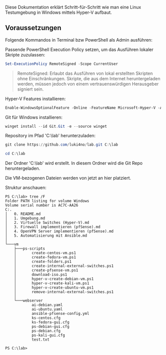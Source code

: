 Diese Dokumentation erklärt Schritt-für-Schritt wie man eine Linux Testumgebung in Windows mittels Hyper-V aufbaut.

## Voraussetzungen

Folgende Kommandos in Terminal bzw PowerShell als Admin ausführen:

Passende PowerShell Execution Policy setzen, um das Ausführen lokaler Skripte zuzulassen:

```powershell
Set-ExecutionPolicy RemoteSigned -Scope CurrentUser
```
> RemoteSigned: Erlaubt das Ausführen von lokal erstellten Skripten ohne Einschränkungen. Skripte, die aus dem Internet heruntergeladen werden, müssen jedoch von einem vertrauenswürdigen Herausgeber signiert sein.

Hyper-V Features installieren:

```powershell
Enable-WindowsOptionalFeature -Online -FeatureName Microsoft-Hyper-V -All
```

Git für Windows installieren:

```powershell
winget install --id Git.Git -e --source winget
```

Repository im Pfad 'C:\lab' herunterzuladen:

```powershell
git clone https://github.com/luki4no/lab.git C:\lab
```
```powershell
cd C:\lab
```

Der Ordner 'C:\lab' wird erstellt. In diesem Ordner wird die Git Repo heruntergeladen.

Die VM-bezogenen Dateien werden von jetzt an hier platziert.

Struktur anschauen:

```plaintext
PS C:\lab> tree /F
Folder PATH listing for volume Windows
Volume serial number is AC7C-AA26
C:.
│   0. README.md
│   1. Umgebung.md
│   2. Virtuelle Switches (Hyper-V).md
│   3. Firewall implementieren (pfSense).md
│   4. OpenVPN Server implementieren (pfSense).md
│   5. Automatisierung mit Ansible.md
│
└───vm
    ├───ps-scripts
    │       create-centos-vm.ps1
    │       create-fedora-vm.ps1
    │       create-folders.ps1
    │       create-internal-external-switches.ps1
    │       create-pfsense-vm.ps1
    │       download-iso.ps1
    │       hyper-v-create-debian-vm.ps1
    │       hyper-v-create-kali-vm.ps1
    │       hyper-v-create-ubuntu-vm.ps1
    │       remove-internal-external-switches.ps1
    │
    └───webserver
            ai-debian.yaml
            ai-ubuntu.yaml
            ansible-pfsense-config.yml
            ks-centos.cfg
            ks-fedora-gui.cfg
            ps-debian-gui.cfg
            ps-debian.cfg
            ps-kali-gui.cfg
            test.txt

PS C:\lab>
```
